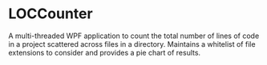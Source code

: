 LOCCounter
==========

A multi-threaded WPF application to count the total number of lines of code in a project scattered across files in a directory. Maintains a whitelist of file extensions to consider and provides a pie chart of results.